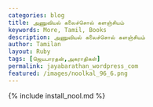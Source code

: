 ```yaml
---  
categories: blog  
title: அணுவியல் கலைச்சொல் களஞ்சியம்
keywords: More, Tamil, Books  
description: அணுவியல் கலைச்சொல் களஞ்சியம்
author: Tamilan  
layout: Ruby  
tags: [ஜெயபாரதன்,அகராதிகள்]
permalink: jayabarathan_wordpress_com  
featured: /images/noolkal_96_6.png  
---  
```

{% include install_nool.md %}  

